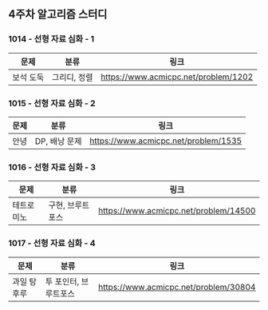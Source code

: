 ## 4주차 알고리즘 스터디  


### 1014 - 선형 자료 심화 - 1

| 문제    | 분류      | 링크                                   |
|-------|---------|--------------------------------------|
| 보석 도둑 | 그리디, 정렬 | https://www.acmicpc.net/problem/1202 |

### 1015 - 선형 자료 심화 - 2

| 문제 | 분류        | 링크                                   |
|----|-----------|--------------------------------------|
| 안녕 | DP, 배낭 문제 | https://www.acmicpc.net/problem/1535 |

### 1016 - 선형 자료 심화 - 3

| 문제    | 분류        | 링크                                    |
|-------|-----------|---------------------------------------|
| 테트로미노 | 구현, 브루트포스 | https://www.acmicpc.net/problem/14500 |


### 1017 - 선형 자료 심화 - 4

| 문제     | 분류           | 링크                                    |
|--------|--------------|---------------------------------------|
| 과일 탕후루 | 투 포인터, 브루트포스 | https://www.acmicpc.net/problem/30804 |
